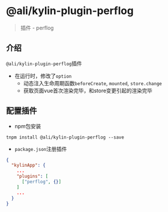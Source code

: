 # @ali/kylin-plugin-perflog

> 插件 - perflog

## 介绍

`@ali/kylin-plugin-perflog`插件

- 在运行时，修改了`option`
    - 动态注入生命周期函数`beforeCreate`, `mounted`, `store.change`
    - 获取页面vue首次渲染完毕，和store变更引起的渲染完毕

## 配置插件

- npm包安装

```shell
tnpm install @ali/kylin-plugin-perflog --save
```

- `package.json`注册插件

```json
{
  "kylinApp": {
    ...
    "plugins": [
      ["perflog", {}]
    ]
    ...
  }
}
```

